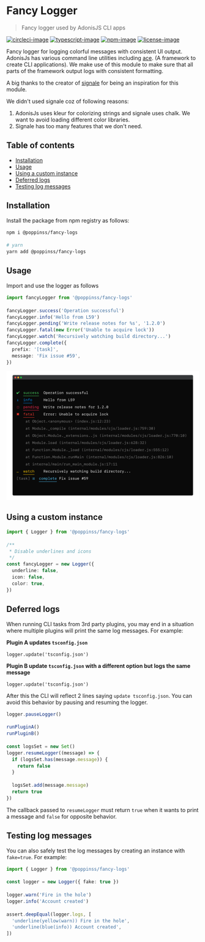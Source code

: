 # Fancy Logger

> Fancy logger used by AdonisJS CLI apps

[![circleci-image]][circleci-url] [![typescript-image]][typescript-url] [![npm-image]][npm-url] [![license-image]][license-url]

Fancy logger for logging colorful messages with consistent UI output. AdonisJs has various command line utilities including [ace](https://github.com/adonisjs/ace). (A framework to create CLI applications). We make use of this module to make sure that all parts of the framework output logs with consistent formatting.

A big thanks to the creator of [signale](https://github.com/klaussinani/signale) for being an inspiration for this module.

We didn't used signale coz of following reasons:

1. AdonisJs uses kleur for colorizing strings and signale uses chalk. We want to avoid loading different color libraries.
2. Signale has too many features that we don't need.

<!-- START doctoc generated TOC please keep comment here to allow auto update -->
<!-- DON'T EDIT THIS SECTION, INSTEAD RE-RUN doctoc TO UPDATE -->
## Table of contents

- [Installation](#installation)
- [Usage](#usage)
- [Using a custom instance](#using-a-custom-instance)
- [Deferred logs](#deferred-logs)
- [Testing log messages](#testing-log-messages)

<!-- END doctoc generated TOC please keep comment here to allow auto update -->

## Installation

Install the package from npm registry as follows:

```sh
npm i @poppinss/fancy-logs

# yarn
yarn add @poppinss/fancy-logs
```

## Usage

Import and use the logger as follows

```ts
import fancyLogger from '@poppinss/fancy-logs'

fancyLogger.success('Operation successful')
fancyLogger.info('Hello from L59')
fancyLogger.pending('Write release notes for %s', '1.2.0')
fancyLogger.fatal(new Error('Unable to acquire lock'))
fancyLogger.watch('Recursively watching build directory...')
fancyLogger.complete({
  prefix: '[task]',
  message: 'Fix issue #59',
})
```

![](./fancy-logs.png)

## Using a custom instance

```ts
import { Logger } from '@poppinss/fancy-logs'

/**
 * Disable underlines and icons
 */
const fancyLogger = new Logger({
  underline: false,
  icon: false,
  color: true,
})
```

## Deferred logs

When running CLI tasks from 3rd party plugins, you may end in a situation where multiple plugins will print the same log messages. For example:

**Plugin A updates `tsconfig.json`**

```
logger.update('tsconfig.json')
```

**Plugin B update `tsconfig.json` with a different option but logs the same message**

```
logger.update('tsconfig.json')
```

After this the CLI will reflect 2 lines saying `update tsconfig.json`. You can avoid this behavior by pausing and resuming the logger.

```ts
logger.pauseLogger()

runPluginA()
runPluginB()

const logsSet = new Set()
logger.resumeLogger((message) => {
  if (logsSet.has(message.message)) {
    return false
  }

  logsSet.add(message.message)
  return true
})
```

The callback passed to `resumeLogger` must return `true` when it wants to print a message and `false` for opposite behavior.

## Testing log messages

You can also safely test the log messages by creating an instance with `fake=true`. For example:

```ts
import { Logger } from '@poppinss/fancy-logs'

const logger = new Logger({ fake: true })

logger.warn('Fire in the hole')
logger.info('Account created')

assert.deepEqual(logger.logs, [
  'underline(yellow(warn)) Fire in the hole',
  'underline(blue(info)) Account created',
])
```

[circleci-image]: https://img.shields.io/circleci/project/github/poppinss/fancy-logs/master.svg?style=for-the-badge&logo=circleci
[circleci-url]: https://circleci.com/gh/poppinss/fancy-logs 'circleci'
[typescript-image]: https://img.shields.io/badge/Typescript-294E80.svg?style=for-the-badge&logo=typescript
[typescript-url]: "typescript"
[npm-image]: https://img.shields.io/npm/v/@poppinss/fancy-logs.svg?style=for-the-badge&logo=npm
[npm-url]: https://npmjs.org/package/@poppinss/fancy-logs 'npm'
[license-image]: https://img.shields.io/npm/l/@poppinss/fancy-logs?color=blueviolet&style=for-the-badge
[license-url]: LICENSE.md 'license'
